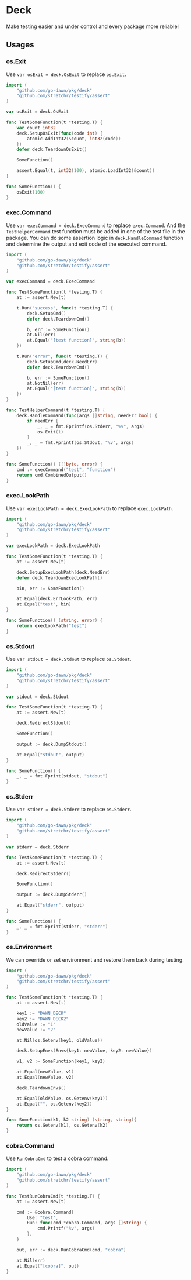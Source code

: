 # Deck
Make testing easier and under control and every package more reliable!

## Usages
### os.Exit
Use `var osExit = deck.OsExit` to replace `os.Exit`.

```go
import (
	"github.com/go-dawn/pkg/deck"
	"github.com/stretchr/testify/assert"
)

var osExit = deck.OsExit

func TestSomeFunction(t *testing.T) {
	var count int32
	deck.SetupOsExit(func(code int) {
		atomic.AddInt32(&count, int32(code))
	})
	defer deck.TeardownOsExit()

	SomeFunction()

	assert.Equal(t, int32(100), atomic.LoadInt32(&count))
}

func SomeFunction() {
	osExit(100)
}
```

### exec.Command
Use `var execCommand = deck.ExecCommand` to replace `exec.Command`. And the `TestHelperCommand` test function must be added in one of the test file in the package. You can do some assertion logic in `deck.HandleCommand` function and determine the output and exit code of the executed command.

```go
import (
	"github.com/go-dawn/pkg/deck"
	"github.com/stretchr/testify/assert"
)

var execCommand = deck.ExecCommand

func TestSomeFunction(t *testing.T) {
	at := assert.New(t)

	t.Run("success", func(t *testing.T) {
		deck.SetupCmd()
		defer deck.TeardownCmd()

		b, err := SomeFunction()
		at.Nil(err)
		at.Equal("[test function]", string(b))
	})

	t.Run("error", func(t *testing.T) {
		deck.SetupCmd(deck.NeedErr)
		defer deck.TeardownCmd()

		b, err := SomeFunction()
		at.NotNil(err)
		at.Equal("[test function]", string(b))
	})
}

func TestHelperCommand(t *testing.T) {
	deck.HandleCommand(func(args []string, needErr bool) {
		if needErr {
			_, _ = fmt.Fprintf(os.Stderr, "%v", args)
			os.Exit(1)
		}
		_, _ = fmt.Fprintf(os.Stdout, "%v", args)
	})
}

func SomeFunction() ([]byte, error) {
	cmd := execCommand("test", "function")
	return cmd.CombinedOutput()
}
```

### exec.LookPath
Use `var execLookPath = deck.ExecLookPath` to replace `exec.LookPath`.

```go
import (
	"github.com/go-dawn/pkg/deck"
	"github.com/stretchr/testify/assert"
)

var execLookPath = deck.ExecLookPath

func TestSomeFunction(t *testing.T) {
	at := assert.New(t)

	deck.SetupExecLookPath(deck.NeedErr)
	defer deck.TeardownExecLookPath()

	bin, err := SomeFunction()

	at.Equal(deck.ErrLookPath, err)
	at.Equal("test", bin)
}

func SomeFunction() (string, error) {
	return execLookPath("test")
}
```

### os.Stdout
Use `var stdout = deck.Stdout` to replace `os.Stdout`.

```go
import (
	"github.com/go-dawn/pkg/deck"
	"github.com/stretchr/testify/assert"
)

var stdout = deck.Stdout

func TestSomeFunction(t *testing.T) {
	at := assert.New(t)

	deck.RedirectStdout()

	SomeFunction()

	output := deck.DumpStdout()

	at.Equal("stdout", output)
}

func SomeFunction() {
	_, _ = fmt.Fprint(stdout, "stdout")
}
```

### os.Stderr
Use `var stderr = deck.Stderr` to replace `os.Stderr`.

```go
import (
	"github.com/go-dawn/pkg/deck"
	"github.com/stretchr/testify/assert"
)

var stderr = deck.Stderr

func TestSomeFunction(t *testing.T) {
	at := assert.New(t)

	deck.RedirectStderr()

	SomeFunction()

	output := deck.DumpStderr()

	at.Equal("stderr", output)
}

func SomeFunction() {
	_, _ = fmt.Fprint(stderr, "stderr")
}
```

### os.Environment
We can override or set environment and restore them back during testing.

```go
import (
	"github.com/go-dawn/pkg/deck"
	"github.com/stretchr/testify/assert"
)

func TestSomeFunction(t *testing.T) {
	at := assert.New(t)

	key1 := "DAWN_DECK"
	key2 := "DAWN_DECK2"
	oldValue := "1"
	newValue := "2"

	at.Nil(os.Setenv(key1, oldValue))

	deck.SetupEnvs(Envs{key1: newValue, key2: newValue})

	v1, v2 := SomeFunction(key1, key2)

	at.Equal(newValue, v1)
	at.Equal(newValue, v2)

	deck.TeardownEnvs()

	at.Equal(oldValue, os.Getenv(key1))
	at.Equal("", os.Getenv(key2))
}

func SomeFunction(k1, k2 string) (string, string){
	return os.Getenv(k1), os.Getenv(k2)
}
```

### cobra.Command
Use `RunCobraCmd` to test a cobra command.

```go
import (
	"github.com/go-dawn/pkg/deck"
	"github.com/stretchr/testify/assert"
)

func TestRunCobraCmd(t *testing.T) {
	at := assert.New(t)

	cmd := &cobra.Command{
		Use: "test",
		Run: func(cmd *cobra.Command, args []string) {
			cmd.Printf("%v", args)
		},
	}

	out, err := deck.RunCobraCmd(cmd, "cobra")

	at.Nil(err)
	at.Equal("[cobra]", out)
}
```
